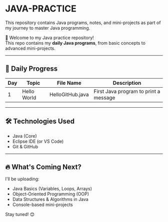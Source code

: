 # JAVA-PRACTICE
This repository contains Java programs, notes, and mini-projects as part of my journey to master Java programming.

👋 Welcome to my Java practice repository!  
This repo contains my **daily Java programs**, from basic concepts to advanced mini-projects.

---

## 📅 Daily Progress

| Day | Topic              | File Name           | Description                              |
|-----|--------------------|---------------------|------------------------------------------|
| 1   | Hello World        | HelloGitHub.java    | First Java program to print a message    |

---

## 🛠️ Technologies Used
- Java (Core)
- Eclipse IDE (or VS Code)
- Git & GitHub

---

## 🔥 What's Coming Next?
I'll be uploading:
- Java Basics (Variables, Loops, Arrays)
- Object-Oriented Programming (OOP)
- Data Structures & Algorithms in Java
- Console-based mini-projects

Stay tuned! 😊
